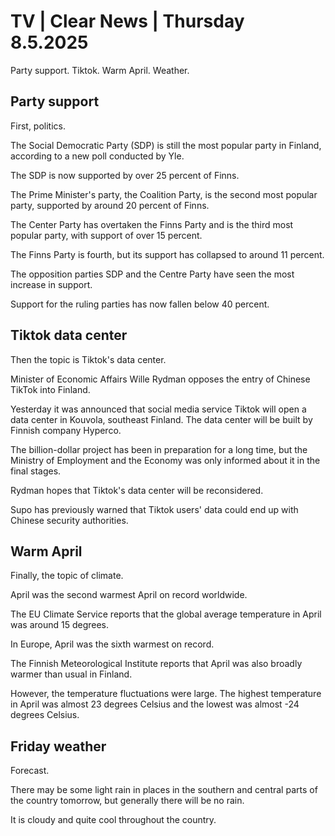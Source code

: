 # TV \| Clear News \| Thursday 8.5.2025

Party support. Tiktok. Warm April. Weather.

## Party support

First, politics.

The Social Democratic Party (SDP) is still the most popular party in Finland, according to a new poll conducted by Yle.

The SDP is now supported by over 25 percent of Finns.

The Prime Minister's party, the Coalition Party, is the second most popular party, supported by around 20 percent of Finns.

The Center Party has overtaken the Finns Party and is the third most popular party, with support of over 15 percent.

The Finns Party is fourth, but its support has collapsed to around 11 percent.

The opposition parties SDP and the Centre Party have seen the most increase in support.

Support for the ruling parties has now fallen below 40 percent.

## Tiktok data center

Then the topic is Tiktok's data center.

Minister of Economic Affairs Wille Rydman opposes the entry of Chinese TikTok into Finland.

Yesterday it was announced that social media service Tiktok will open a data center in Kouvola, southeast Finland. The data center will be built by Finnish company Hyperco.

The billion-dollar project has been in preparation for a long time, but the Ministry of Employment and the Economy was only informed about it in the final stages.

Rydman hopes that Tiktok's data center will be reconsidered.

Supo has previously warned that Tiktok users' data could end up with Chinese security authorities.

## Warm April

Finally, the topic of climate.

April was the second warmest April on record worldwide.

The EU Climate Service reports that the global average temperature in April was around 15 degrees.

In Europe, April was the sixth warmest on record.

The Finnish Meteorological Institute reports that April was also broadly warmer than usual in Finland.

However, the temperature fluctuations were large. The highest temperature in April was almost 23 degrees Celsius and the lowest was almost -24 degrees Celsius.

## Friday weather

Forecast.

There may be some light rain in places in the southern and central parts of the country tomorrow, but generally there will be no rain.

It is cloudy and quite cool throughout the country.

